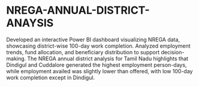 # NREGA-ANNUAL-DISTRICT-ANAYSIS
Developed an interactive Power BI dashboard visualizing NREGA data, showcasing district-wise 100-day work completion. Analyzed employment trends, fund allocation, and beneficiary distribution to support decision-making. The NREGA annual district analysis for Tamil Nadu highlights that Dindigul and Cuddalore generated the highest employment person-days, while employment availed was slightly lower than offered, with low 100-day work completion except in Dindigul.
